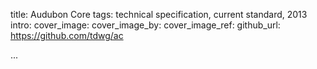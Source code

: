 title: Audubon Core
tags: technical specification, current standard, 2013
intro:
cover_image:
cover_image_by:
cover_image_ref:
github_url: https://github.com/tdwg/ac

...

